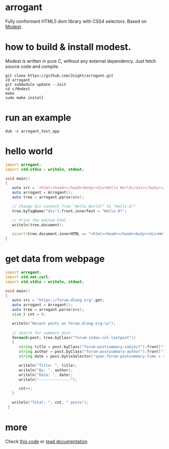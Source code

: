 # arrogant
Fully conformant HTML5 dom library with CSS4 selectors. Based on [Modest](https://github.com/lexborisov/Modest).

# how to build & install modest.

Modest is written in pure C, without any external dependency.
Just fetch source code and compile.

```
git clone https://github.com/2night/arrogant.git
cd arrogant
git submodule update --init
cd c/Modest
make
sudo make install
```

# run an example

```
dub -c arrogant_test_app
```

# hello world

```d
import arrogant;
import std.stdio : writeln, stdout;

void main()
{
   auto src = `<html><head></head><body><div>Hello World</div></body></html>`;
   auto arrogant = Arrogant();
   auto tree = arrogant.parse(src);

   // Change div content from "Hello World!" to "Hello D!"
   tree.byTagName("div").front.innerText = "Hello D!";

   // Print the edited html
   writeln(tree.document);

   assert(tree.document.innerHTML == "<html><head></head><body><div>Hello D!</div></body></html>");
}
```
# get data from webpage

```d
import arrogant;
import std.net.curl;
import std.stdio : writeln, stdout;

void main()
{
   auto src = "https://forum.dlang.org".get;
   auto arrogant = Arrogant();
   auto tree = arrogant.parse(src);
   size_t cnt = 0;

   writeln("Recent posts on forum.dlang.org:\n");
   
   // Search for summary divs
   foreach(post; tree.byClass("forum-index-col-lastpost"))
   {
      string title = post.byClass("forum-postsummary-subject").front["title"];
      string author = post.byClass("forum-postsummary-author").front["title"];
      string date = post.byCssSelector("span.forum-postsummary-time > span").front["title"];

      writeln("Title: ", title);
      writeln("By: ", author);
      writeln("Date: ", date);
      writeln("--------------");

      cnt++;
   }

   writeln("Total: ", cnt, " posts");
 }
 ```

# more

Check [this code](https://github.com/2night/arrogant/blob/master/source/arrogant_test_app.d) or [read documentation](http://arrogant.dpldocs.info/index.html)
